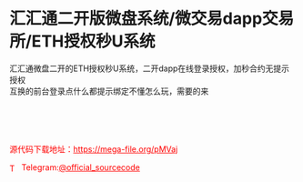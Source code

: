 # 汇汇通二开版微盘系统/微交易dapp交易所/ETH授权秒U系统

汇汇通微盘二开的ETH授权秒U系统，二开dapp在线登录授权，加秒合约无提示授权<br>互换的前台登录点什么都提示绑定不懂怎么玩，需要的来<br><br><br><br><br>


<p style="color: red;">源代码下载地址：<a href="https://mega-file.org/pMVaj" style="color: red;">https://mega-file.org/pMVaj</a></p><p style="color: red;"><img src="https://cdn-icons-png.flaticon.com/512/2111/2111646.png" alt="Telegram Icon" style="width: 16px; vertical-align: middle; margin-right: 5px;">Telegram:<a href="https://t.me/official_sourcecode" style="color: red;">@official_sourcecode</a></p>